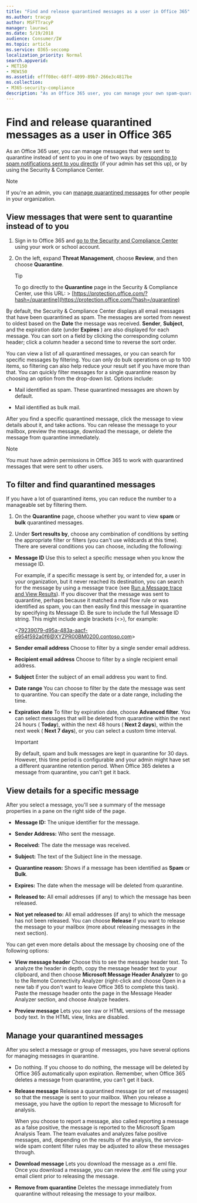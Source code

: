 ```yaml
---
title: "Find and release quarantined messages as a user in Office 365"
ms.author: tracyp
author: MSFTTracyP
manager: laurawi
ms.date: 5/19/2018
audience: Consumer/IW
ms.topic: article
ms.service: O365-seccomp
localization_priority: Normal
search.appverid:
- MET150
- MEW150
ms.assetid: efff08ec-68ff-4099-89b7-266e3c4817be
ms.collection:
- M365-security-compliance
description: "As an Office 365 user, you can manage your own spam-quarantined messages in one of two ways: by responding to spam notifications sent to you directly (if your admin has set up this feature), or by using the spam quarantine feature in the Security &amp; Compliance Center."
---
```


# Find and release quarantined messages as a user in Office 365

As an Office 365 user, you can manage messages that were sent to quarantine instead of sent to you in one of two ways: by [responding to spam notifications sent to you directly](use-spam-notifications-to-release-and-report-quarantined-messages.md) (if your admin has set this up), or by using the Security &amp; Compliance Center. 
  
> [!NOTE]
> If you're an admin, you can [manage quarantined messages](manage-quarantined-messages-and-files.md) for other people in your organization. 
  
## View messages that were sent to quarantine instead of to you

1. Sign in to Office 365 and [go to the Security and Compliance Center](go-to-the-securitycompliance-center.md) using your work or school account. 
    
2. On the left, expand **Threat Management**, choose **Review**, and then choose **Quarantine**.
    
    > [!TIP]
    > To go directly to the **Quarantine** page in the Security &amp; Compliance Center, use this URL: > [https://protection.office.com/?hash=/quarantine](https://protection.office.com/?hash=/quarantine)
  
By default, the Security &amp; Compliance Center displays all email messages that have been quarantined as spam. The messages are sorted from newest to oldest based on the **Date** the message was received. **Sender**, **Subject**, and the expiration date (under **Expires** ) are also displayed for each message. You can sort on a field by clicking the corresponding column header; click a column header a second time to reverse the sort order. 
  
You can view a list of all quarantined messages, or you can search for specific messages by filtering. You can only do bulk operations on up to 100 items, so filtering can also help reduce your result set if you have more than that. You can quickly filter messages for a single quarantine reason by choosing an option from the drop-down list. Options include:
  
- Mail identified as spam. These quarantined messages are shown by default.
    
- Mail identified as bulk mail.
    
After you find a specific quarantined message, click the message to view details about it, and take actions. You can release the message to your mailbox, preview the message, download the message, or delete the message from quarantine immediately.
  
> [!NOTE]
> You must have admin permissions in Office 365 to work with quarantined messages that were sent to other users. 
  
## To filter and find quarantined messages

If you have a lot of quarantined items, you can reduce the number to a manageable set by filtering them.
  
1. On the **Quarantine** page, choose whether you want to view **spam** or **bulk** quarantined messages. 
    
2. Under **Sort results by**, choose any combination of conditions by setting the appropriate filter or filters (you can't use wildcards at this time). There are several conditions you can choose, including the following:
    
  - **Message ID** Use this to select a specific message when you know the message ID. 
    
    For example, if a specific message is sent by, or intended for, a user in your organization, but it never reached its destination, you can search for the message by using a message trace (see [Run a Message trace and View Results](https://go.microsoft.com/fwlink/?LinkId=799737)). If you discover that the message was sent to quarantine, perhaps because it matched a mail flow rule or was identified as spam, you can then easily find this message in quarantine by specifying its Message ID. Be sure to include the full Message ID string. This might include angle brackets (\<\>), for example:
    
    \<79239079-d95a-483a-aacf-e954f592a0f6@XYZPR00BM0200.contoso.com\>
    
  - **Sender email address** Choose to filter by a single sender email address. 
    
  - **Recipient email address** Choose to filter by a single recipient email address. 
    
  - **Subject** Enter the subject of an email address you want to find. 
    
  - **Date range** You can choose to filter by the date the message was sent to quarantine. You can specify the date or a date range, including the time. 
    
  - **Expiration date** To filter by expiration date, choose **Advanced filter**. You can select messages that will be deleted from quarantine within the next 24 hours ( **Today**), within the next 48 hours ( **Next 2 days**), within the next week ( **Next 7 days**), or you can select a custom time interval.
    
    > [!IMPORTANT]
    > By default, spam and bulk messages are kept in quarantine for 30 days. However, this time period is configurable and your admin might have set a different quarantine retention period. When Office 365 deletes a message from quarantine, you can't get it back. 
  
## View details for a specific message

After you select a message, you'll see a summary of the message properties in a pane on the right side of the page.
  
- **Message ID:** The unique identifier for the message. 
    
- **Sender Address:** Who sent the message. 
    
- **Received:** The date the message was received. 
    
- **Subject:** The text of the Subject line in the message. 
    
- **Quarantine reason:** Shows if a message has been identified as **Spam** or **Bulk**.
    
- **Expires:** The date when the message will be deleted from quarantine. 
    
- **Released to:** All email addresses (if any) to which the message has been released. 
    
- **Not yet released to:** All email addresses (if any) to which the message has not been released. You can choose **Release** if you want to release the message to your mailbox (more about releasing messages in the next section). 
    
You can get even more details about the message by choosing one of the following options:
  
- **View message header** Choose this to see the message header text. To analyze the header in depth, copy the message header text to your clipboard, and then choose **Microsoft Message Header Analyzer** to go to the Remote Connectivity Analyzer (right-click and choose Open in a new tab if you don't want to leave Office 365 to complete this task). Paste the message header onto the page in the Message Header Analyzer section, and choose Analyze headers. 
    
- **Preview message** Lets you see raw or HTML versions of the message body text. In the HTML view, links are disabled. 
    
## Manage your quarantined messages

After you select a message or group of messages, you have several options for managing messages in quarantine.
  
- Do nothing. If you choose to do nothing, the message will be deleted by Office 365 automatically upon expiration. Remember, when Office 365 deletes a message from quarantine, you can't get it back.
    
- **Release message** Release a quarantined message (or set of messages) so that the message is sent to your mailbox. When you release a message, you have the option to report the message to Microsoft for analysis. 
    
    When you choose to report a message, also called reporting a message as a false positive, the message is reported to the Microsoft Spam Analysis Team. The team evaluates and analyzes false positive messages, and, depending on the results of the analysis, the service-wide spam content filter rules may be adjusted to allow these messages through.
    
- **Download message** Lets you download the message as a .eml file. Once you download a message, you can review the .eml file using your email client prior to releasing the message. 
    
- **Remove from quarantine** Deletes the message immediately from quarantine without releasing the message to your mailbox. 
    


